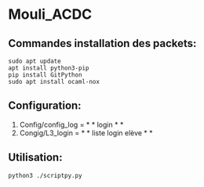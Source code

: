# Mouli_ACDC

## Commandes installation des packets: 
```
sudo apt update
apt install python3-pip
pip install GitPython
sudo apt install ocaml-nox
```

## Configuration:
1. Config/config_log = * * login * *
2. Congig/L3_login = * * liste login elève * *

## Utilisation:
```
python3 ./scriptpy.py
```
